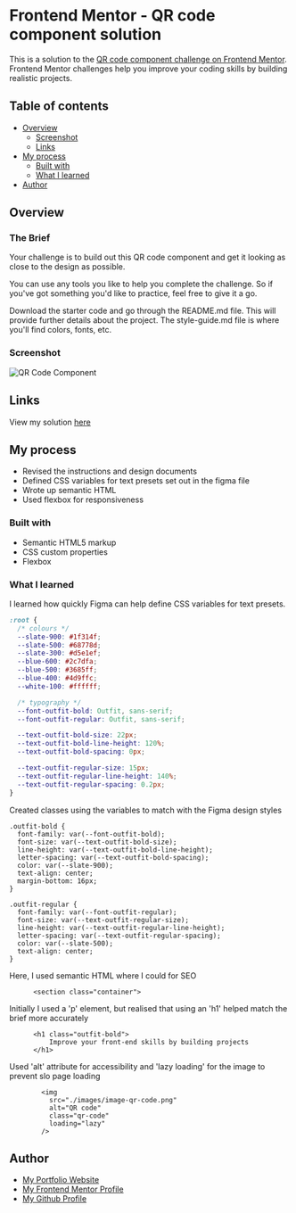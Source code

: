 # Frontend Mentor - QR code component solution

This is a solution to the [QR code component challenge on Frontend Mentor](https://selinalaverydev.github.io/QR_Code_Component/). Frontend Mentor challenges help you improve your coding skills by building realistic projects.

## Table of contents

- [Overview](#overview)
  - [Screenshot](#screenshot)
  - [Links](#links)
- [My process](#my-process)
  - [Built with](#built-with)
  - [What I learned](#what-i-learned)
- [Author](#author)

## Overview

### The Brief

Your challenge is to build out this QR code component and get it looking as close to the design as possible.

You can use any tools you like to help you complete the challenge. So if you've got something you'd like to practice, feel free to give it a go.

Download the starter code and go through the README.md file. This will provide further details about the project. The style-guide.md file is where you'll find colors, fonts, etc.

### Screenshot

![QR Code Component](https://sel-dev-bucket.s3.us-east-1.amazonaws.com/Frontend-mentor/Screenshot+2025-02-23+at+18.27.36.png)

## Links
View my solution [here](https://selinalaverydev.github.io/QR_Code_Component/)

## My process

- Revised the instructions and design documents
- Defined CSS variables for text presets set out in the figma file
- Wrote up semantic HTML
- Used flexbox for responsiveness

### Built with

- Semantic HTML5 markup
- CSS custom properties
- Flexbox

### What I learned

I learned how quickly Figma can help define CSS variables for text presets.
```css
:root {
  /* colours */
  --slate-900: #1f314f;
  --slate-500: #68778d;
  --slate-300: #d5e1ef;
  --blue-600: #2c7dfa;
  --blue-500: #3685ff;
  --blue-400: #4d9ffc;
  --white-100: #ffffff;

  /* typography */
  --font-outfit-bold: Outfit, sans-serif;
  --font-outfit-regular: Outfit, sans-serif;

  --text-outfit-bold-size: 22px;
  --text-outfit-bold-line-height: 120%;
  --text-outfit-bold-spacing: 0px;

  --text-outfit-regular-size: 15px;
  --text-outfit-regular-line-height: 140%;
  --text-outfit-regular-spacing: 0.2px;
}
```
Created classes using the variables to match with the Figma design styles
```classes
.outfit-bold {
  font-family: var(--font-outfit-bold);
  font-size: var(--text-outfit-bold-size);
  line-height: var(--text-outfit-bold-line-height);
  letter-spacing: var(--text-outfit-bold-spacing);
  color: var(--slate-900);
  text-align: center;
  margin-bottom: 16px;
}

.outfit-regular {
  font-family: var(--font-outfit-regular);
  font-size: var(--text-outfit-regular-size);
  line-height: var(--text-outfit-regular-line-height);
  letter-spacing: var(--text-outfit-regular-spacing);
  color: var(--slate-500);
  text-align: center;
}

```
Here, I used semantic HTML where I could for SEO
```semantic HTML
      <section class="container">
```
Initially I used a 'p' element, but realised that using an 'h1' helped match the brief more accurately
```semantic HTML
      <h1 class="outfit-bold">
          Improve your front-end skills by building projects
      </h1>
```
Used 'alt' attribute for accessibility and 'lazy loading' for the image to prevent slo page loading
```accessibility
        <img
          src="./images/image-qr-code.png"
          alt="QR code"
          class="qr-code"
          loading="lazy"
        />
```

## Author

- [My Portfolio Website](https://selinalaverydev.github.io/selina-dev-portfolio/)
- [My Frontend Mentor Profile](https://www.frontendmentor.io/profile/SelinaLaveryDev)
- [My Github Profile](https://github.com/SelinaLaveryDev)

